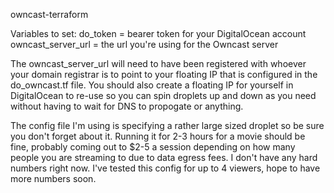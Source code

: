 owncast-terraform

Variables to set:
do_token = bearer token for your DigitalOcean account
owncast_server_url = the url you're using for the Owncast server

The owncast_server_url will need to have been registered with whoever your domain registrar is to point to your floating IP that is configured in the do_owncast.tf file. You should also create a floating IP for yourself in DigitalOcean to re-use so you can spin droplets up and down as you need without having to wait for DNS to propogate or anything.

The config file I'm using is specifying a rather large sized droplet so be sure you don't forget about it. Running it for 2-3 hours for a movie should be fine, probably coming out to $2-5 a session depending on how many people you are streaming to due to data egress fees. I don't have any hard numbers right now. I've tested this config for up to 4 viewers, hope to have more numbers soon.

